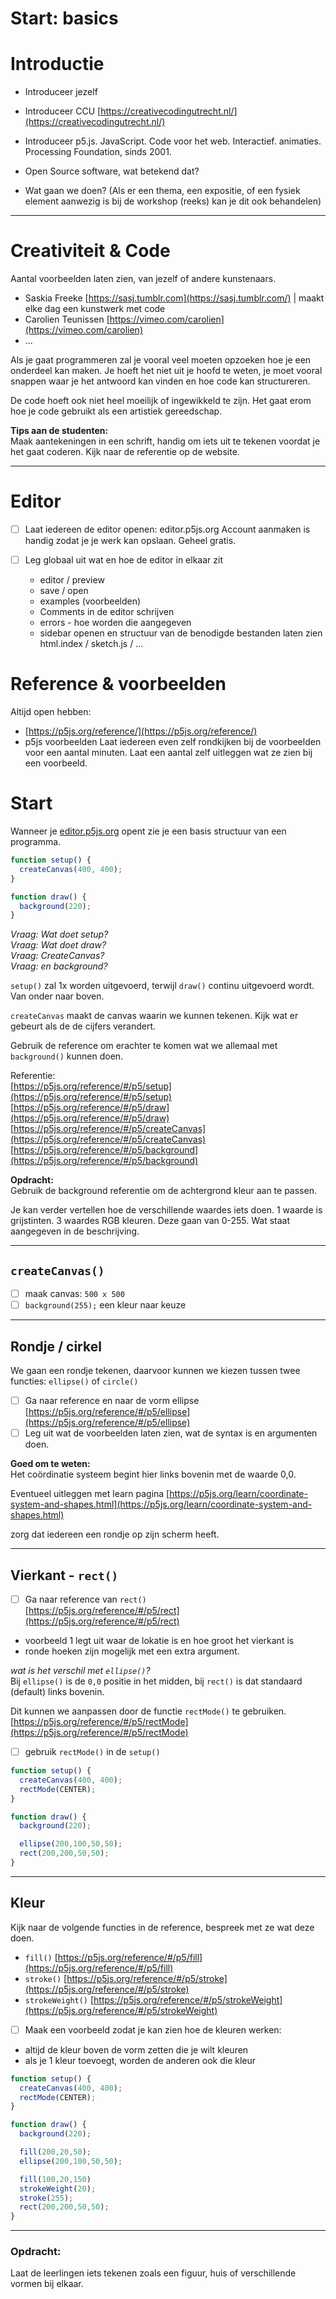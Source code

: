 # Start: basics

# Introductie

- Introduceer jezelf
- Introduceer CCU [https://creativecodingutrecht.nl/](https://creativecodingutrecht.nl/)
- Introduceer p5.js. JavaScript. Code voor het web. Interactief. animaties.
Processing Foundation, sinds 2001.
- Open Source software, wat betekend dat?


- Wat gaan we doen?
(Als er een thema, een expositie, of een fysiek element aanwezig is bij de workshop (reeks) kan je dit ook behandelen)

---
# Creativiteit & Code

Aantal voorbeelden laten zien, van jezelf of andere kunstenaars.

- Saskia Freeke [https://sasj.tumblr.com](https://sasj.tumblr.com/) | maakt elke dag een kunstwerk met code
- Carolien Teunissen [https://vimeo.com/carolien](https://vimeo.com/carolien)
- ...

Als je gaat programmeren zal je vooral veel moeten opzoeken hoe je een onderdeel kan maken. Je hoeft het niet uit je hoofd te weten, je moet vooral snappen waar je het antwoord kan vinden en hoe code kan structureren.

De code hoeft ook niet heel moeilijk of ingewikkeld te zijn. Het gaat erom hoe je code gebruikt als een artistiek gereedschap.

**Tips aan de studenten:**  
Maak aantekeningen in een schrift, handig om iets uit te tekenen voordat je het gaat coderen. Kijk naar de referentie op de website.

---
# Editor

- [ ] Laat iedereen de editor openen: editor.p5js.org
Account aanmaken is handig zodat je je werk kan opslaan. Geheel gratis.

- [ ] Leg globaal uit wat en hoe de editor in elkaar zit
    - editor / preview
    - save / open
    - examples (voorbeelden)
    - Comments in de editor schrijven
    - errors - hoe worden die aangegeven
    - sidebar openen en structuur van de benodigde bestanden laten zien
    html.index / sketch.js / ...


# Reference & voorbeelden

Altijd open hebben:

- [https://p5js.org/reference/](https://p5js.org/reference/)
- p5js voorbeelden
Laat iedereen even zelf rondkijken bij de voorbeelden voor een aantal minuten.
Laat een aantal zelf uitleggen wat ze zien bij een voorbeeld.

# Start

Wanneer je [editor.p5js.org](http://editor.p5js.org) opent zie je een basis structuur van een programma.

```javascript
function setup() {
  createCanvas(400, 400);
}

function draw() {
  background(220);
}
```

*Vraag: Wat doet setup?*  
*Vraag: Wat doet draw?*  
*Vraag: CreateCanvas?*  
*Vraag: en background?*   

`setup()` zal 1x worden uitgevoerd, terwijl `draw()` continu uitgevoerd wordt. Van onder naar boven.

`createCanvas` maakt de canvas waarin we kunnen tekenen. Kijk wat er gebeurt als de de cijfers verandert.   

Gebruik de reference om erachter te komen wat we allemaal met `background()` kunnen doen.

Referentie:  
[https://p5js.org/reference/#/p5/setup](https://p5js.org/reference/#/p5/setup)   
[https://p5js.org/reference/#/p5/draw](https://p5js.org/reference/#/p5/draw)  
[https://p5js.org/reference/#/p5/createCanvas](https://p5js.org/reference/#/p5/createCanvas)  
[https://p5js.org/reference/#/p5/background](https://p5js.org/reference/#/p5/background)

**Opdracht:**   
Gebruik de background referentie om de achtergrond kleur aan te passen.

Je kan verder vertellen hoe de verschillende waardes iets doen. 1 waarde is grijstinten. 3 waardes RGB kleuren. Deze gaan van 0-255. Wat staat aangegeven in de beschrijving.

---
## `createCanvas()`

- [ ] maak canvas: `500 x 500`  
- [ ] `background(255);` een kleur naar keuze

---
## Rondje / cirkel

We gaan een rondje tekenen, daarvoor kunnen we kiezen tussen twee functies: `ellipse()` of `circle()`

- [ ] Ga naar reference en naar de vorm ellipse  
[https://p5js.org/reference/#/p5/ellipse](https://p5js.org/reference/#/p5/ellipse)   
- [ ] Leg uit wat de voorbeelden laten zien, wat de syntax is en argumenten doen.

**Goed om te weten:**  
Het coördinatie systeem begint hier links bovenin met de waarde 0,0.

Eventueel uitleggen met learn pagina [https://p5js.org/learn/coordinate-system-and-shapes.html](https://p5js.org/learn/coordinate-system-and-shapes.html)

zorg dat iedereen een rondje op zijn scherm heeft.

---
## Vierkant - `rect()`
- [ ] Ga naar reference van `rect()`  
[https://p5js.org/reference/#/p5/rect](https://p5js.org/reference/#/p5/rect)

- voorbeeld 1 legt uit waar de lokatie is en hoe groot het vierkant is  
- ronde hoeken zijn mogelijk met een extra argument.

*wat is het verschil met `ellipse()`?*  
Bij `ellipse()` is de `0,0` positie in het midden, bij `rect()` is dat standaard (default) links bovenin.

Dit kunnen we aanpassen door de functie `rectMode()` te gebruiken.  
[https://p5js.org/reference/#/p5/rectMode](https://p5js.org/reference/#/p5/rectMode)

- [ ] gebruik `rectMode()` in de `setup()`

```javaScript
function setup() {
  createCanvas(400, 400);
  rectMode(CENTER);
}

function draw() {
  background(220);

  ellipse(200,100,50,50);
  rect(200,200,50,50);
}
```


---
## Kleur

Kijk naar de volgende functies in de reference, bespreek met ze wat deze doen.

- `fill()` [https://p5js.org/reference/#/p5/fill](https://p5js.org/reference/#/p5/fill)
- `stroke()` [https://p5js.org/reference/#/p5/stroke](https://p5js.org/reference/#/p5/stroke)
- `strokeWeight()` [https://p5js.org/reference/#/p5/strokeWeight](https://p5js.org/reference/#/p5/strokeWeight)


- [ ] Maak een voorbeeld zodat je kan zien hoe de kleuren werken:
- altijd de kleur boven de vorm zetten die je wilt kleuren
- als je 1 kleur toevoegt, worden de anderen ook die kleur

```javaScript
function setup() {
  createCanvas(400, 400);
  rectMode(CENTER);
}

function draw() {
  background(220);

  fill(200,20,50);
  ellipse(200,100,50,50);

  fill(100,20,150)
  strokeWeight(20);
  stroke(255);
  rect(200,200,50,50);
}

```

---
### Opdracht:  
Laat de leerlingen iets tekenen zoals een figuur, huis of verschillende vormen bij elkaar.
